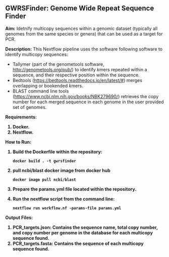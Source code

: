 ## GWRSFinder: Genome Wide Repeat Sequence Finder

<b>Aim:</b> Idetnify multicopy sequences within a genomic dataset (typically all genomes from the same species or genera) that can be used as a target for PCR. 

<b>Description:</b> This Nextflow pipeline uses the software following software to identify multicopy sequences: 
- Tallymer (part of the genometools software, http://genometools.org/pub/) to identify <i>k</i>mers repeated within a sequence, and their respective position within the sequence. 
- Bedtools (https://bedtools.readthedocs.io/en/latest/#) merges overlapping or bookended <i>k</i>mers. 
- BLAST command line tools (https://www.ncbi.nlm.nih.gov/books/NBK279690/) retrieves the copy number for each merged sequence in each genome in the user provided set of genomes.
  
<b>Requirements:<b>
1. Docker.
2. Nextflow.

<b>How to Run:</b>
1. Build the Dockerfile within the repository:
   
   ```
   docker build . -t gwrsfinder
   ```

2. pull ncbi/blast docker image from docker hub

    ```
    docker image pull ncbi/blast
    ```

3. Prepare the params.yml file located within the repository. 

4. Run the nextflow script from the command line:
   
   ```
   nextflow run workflow.nf -params-file params.yml 
   ```


<b>Output Files:</b>
1. PCR_targets.json: Contains the sequence name, total copy number, and copy number per genome in the database for each multicopy sequence found. 
2. PCR_targets.fasta: Contains the sequence of each multicopy sequence found. 
